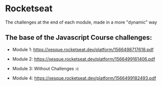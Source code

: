 # Rocketseat
  The challenges at the end of each module, made in a more "dynamic" way

## The base of the Javascript Course challenges:

  - Module 1: https://xesque.rocketseat.dev/platform/1566498717618.pdf

  - Module 2: https://xesque.rocketseat.dev/platform/1566499161406.pdf
  
  - Module 3: Without Challenges :c
  
  - Module 4: https://xesque.rocketseat.dev/platform/1566499182493.pdf

